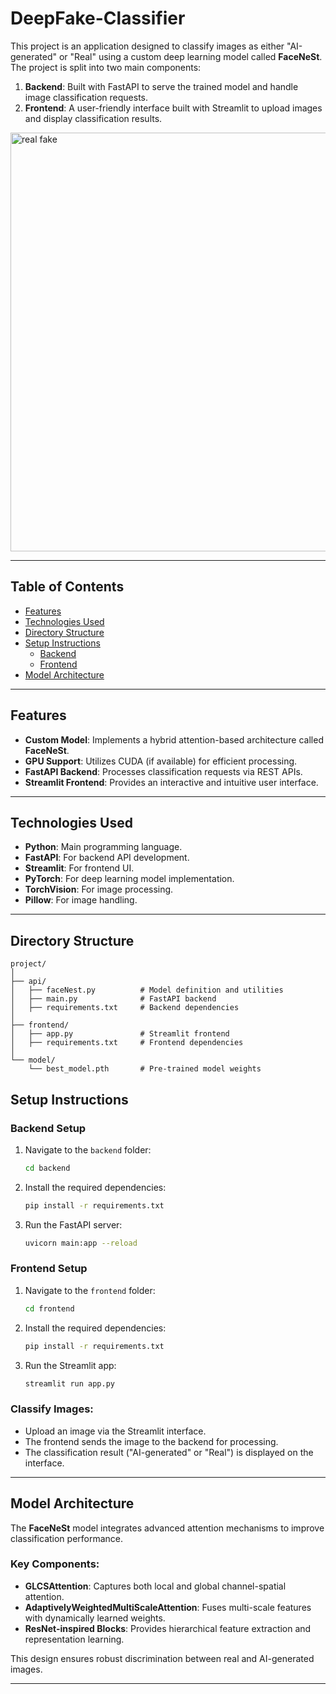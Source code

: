 # DeepFake-Classifier

This project is an application designed to classify images as either "AI-generated" or "Real" using a custom deep learning model called **FaceNeSt**. The project is split into two main components:

1. **Backend**: Built with FastAPI to serve the trained model and handle image classification requests.
2. **Frontend**: A user-friendly interface built with Streamlit to upload images and display classification results.
<img width="685" height="670" alt="real fake" src="https://github.com/user-attachments/assets/7f216793-f26f-42bc-94ac-63d4d220c29d" />

---

## Table of Contents

- [Features](#features)
- [Technologies Used](#technologies-used)
- [Directory Structure](#directory-structure)
- [Setup Instructions](#setup-instructions)
  - [Backend](#backend-setup)
  - [Frontend](#frontend-setup)
- [Model Architecture](#model-architecture)

---

## Features

- **Custom Model**: Implements a hybrid attention-based architecture called **FaceNeSt**.
- **GPU Support**: Utilizes CUDA (if available) for efficient processing.
- **FastAPI Backend**: Processes classification requests via REST APIs.
- **Streamlit Frontend**: Provides an interactive and intuitive user interface.

---

## Technologies Used

- **Python**: Main programming language.
- **FastAPI**: For backend API development.
- **Streamlit**: For frontend UI.
- **PyTorch**: For deep learning model implementation.
- **TorchVision**: For image processing.
- **Pillow**: For image handling.

---

## Directory Structure

```plaintext
project/
│
├── api/
│   ├── faceNest.py          # Model definition and utilities
│   ├── main.py              # FastAPI backend
│   ├── requirements.txt     # Backend dependencies
│
├── frontend/
│   ├── app.py               # Streamlit frontend
│   ├── requirements.txt     # Frontend dependencies
│
└── model/
    └── best_model.pth       # Pre-trained model weights

```

## Setup Instructions

### Backend Setup

1. Navigate to the `backend` folder:
   ```bash
   cd backend
   ```
2. Install the required dependencies:
   ```bash
   pip install -r requirements.txt
   ```
3. Run the FastAPI server:
   ```bash
   uvicorn main:app --reload
   ```

### Frontend Setup

1. Navigate to the `frontend` folder:
   ```bash
   cd frontend
   ```
2. Install the required dependencies:
   ```bash
   pip install -r requirements.txt
   ```
3. Run the Streamlit app:
   ```bash
   streamlit run app.py
   ```

### Classify Images:

- Upload an image via the Streamlit interface.
- The frontend sends the image to the backend for processing.
- The classification result ("AI-generated" or "Real") is displayed on the interface.

---

## Model Architecture

The **FaceNeSt** model integrates advanced attention mechanisms to improve classification performance.

### Key Components:

- **GLCSAttention**: Captures both local and global channel-spatial attention.
- **AdaptivelyWeightedMultiScaleAttention**: Fuses multi-scale features with dynamically learned weights.
- **ResNet-inspired Blocks**: Provides hierarchical feature extraction and representation learning.

This design ensures robust discrimination between real and AI-generated images.

---
